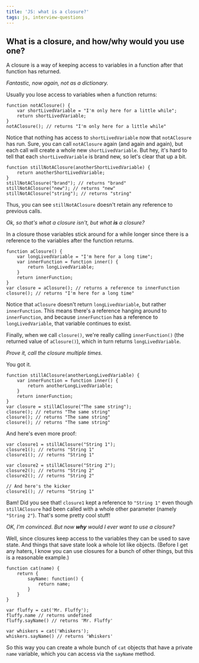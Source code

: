 ```yaml
---
title: 'JS: what is a closure?'
tags: js, interview-questions
---
```


## What is a closure, and how/why would you use one?

A closure is a way of keeping access to variables in a function after that function has returned.

*Fantastic, now again, not as a dictionary.*

Usually you lose access to variables when a function returns:

```
function notAClosure() {
    var shortLivedVariable = "I'm only here for a little while";
    return shortLivedVariable;
}
notAClosure(); // returns "I'm only here for a little while"
```

Notice that nothing has access to `shortLivedVariable` now that `notAClosure` has run. Sure, you can call `notAClosure` again (and again and again), but each call will create a whole new `shortLivedVariable`. But hey, it's hard to tell that each `shortLivedVariable` is brand new, so let's clear that up a bit.

```
function stillNotAClosure(anotherShortLivedVariable) {
    return anotherShortLivedVariable;
}
stillNotAClosure("brand"); // returns "brand"
stillNotAClosure("new"); // returns "new"
stillNotAClosure("string"); // returns "string"
```
Thus, you can see `stillNotAClosure` doesn't retain any reference to previous calls.

*Ok, so that's what a closure isn't, but what __is__ a closure?*

In a closure those variables stick around for a while longer since there is a reference to the variables after the function returns.

```
function aClosure() {
    var longLivedVariable = "I'm here for a long time";
    var innerFunction = function inner() {
        return longLivedVariable;
    }
    return innerFunction;
}
var closure = aClosure(); // returns a reference to innerFunction
closure(); // returns "I'm here for a long time"
```

Notice that `aClosure` doesn't return `longLivedVariable`, but rather `innerFunction`. This means there's a reference hanging around to `innerFunction`, and because `innerFunction` has a reference to `longLivedVariable`, that variable continues to exist.

Finally, when we call `closure()`, we're really calling `innerFunction()` (the returned value of `aClosure()`), which in turn returns `longLivedVariable`.

*Prove it, call the closure multiple times.*

You got it.

```
function stillAClosure(anotherLongLivedVariable) {
    var innerFunction = function inner() {
        return anotherLongLivedVariable;
    }
    return innerFunction;
}
var closure = stillAClosure("The same string");
closure(); // returns "The same string"
closure(); // returns "The same string"
closure(); // returns "The same string"
```

And here's even more proof:

```
var closure1 = stillAClosure("String 1");
closure1(); // returns "String 1"
closure1(); // returns "String 1"

var closure2 = stillAClosure("String 2");
closure2(); // returns "String 2"
closure2(); // returns "String 2"

// And here's the kicker
closure1(); // returns "String 1"
```

Bam! Did you see that! `closure1` kept a reference to `"String 1"` even though `stillAClosure` had been called with a whole other parameter (namely `"String 2"`). That's some pretty cool stuff!

*OK, I'm convinced. But now __why__ would I ever want to use a closure?*

Well, since closures keep access to the variables they can be used to save state. And things that save state look a whole lot like objects. (Before I get any haters, I know you can use closures for a bunch of other things, but this is a reasonable example.)

```
function cat(name) {
    return {
        sayName: function() {
            return name;
        }
    }
}

var fluffy = cat('Mr. Fluffy');
fluffy.name // returns undefined
fluffy.sayName() // returns 'Mr. Fluffy'

var whiskers = cat('Whiskers');
whiskers.sayName() // returns 'Whiskers'
```
So this way you can create a whole bunch of `cat` objects that have a private `name` variable, which you can access via the `sayName` method.


